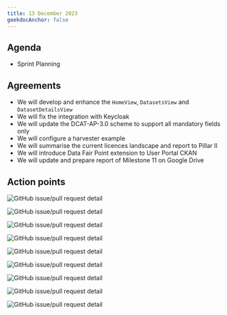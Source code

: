 ```yaml
---
title: 13 December 2023
geekdocAnchor: false
---
```


## Agenda
* Sprint Planning

## Agreements
* We will develop and enhance the `HomeView`, `DatasetsView` and `DatasetDetailsView`
* We will fix the integration with Keycloak
* We will update the DCAT-AP-3.0 scheme to support all mandatory fields only
* We will configure a harvester example
* We will summarise the current licences landscape and report to Pillar II
* We will introduce Data Fair Point extension to User Portal CKAN
* We will update and prepare report of Milestone 11 on Google Drive

## Action points
![GitHub issue/pull request detail](https://img.shields.io/github/issues/detail/state/GenomicDataInfrastructure/gdi-userportal-frontend/12?label=Extend%20home%20view)

![GitHub issue/pull request detail](https://img.shields.io/github/issues/detail/state/GenomicDataInfrastructure/gdi-userportal-frontend/11?label=Layout%20details%20page%20(%20showing%20fields%20correcly%20based%20on%20type))

![GitHub issue/pull request detail](https://img.shields.io/github/issues/detail/state/GenomicDataInfrastructure/gdi-userportal-frontend/10?label=Extend%20catalog%20with%20filters)

![GitHub issue/pull request detail](https://img.shields.io/github/issues/detail/state/GenomicDataInfrastructure/gdi-userportal-frontend/9?label=Extend%20catalog%20with%20sorting)

![GitHub issue/pull request detail](https://img.shields.io/github/issues/detail/state/GenomicDataInfrastructure/gdi-userportal-frontend/8?label=Extend%20frond%20end%20with%20Keycloak%20authentication)

![GitHub issue/pull request detail](https://img.shields.io/github/issues/detail/state/GenomicDataInfrastructure/gdi-userportal-frontend/2?label=GDI%20look%20%26%20feel)

![GitHub issue/pull request detail](https://img.shields.io/github/issues/detail/state/GenomicDataInfrastructure/gdi-userportal-ckan-docker/8?label=Configure%20Harvester)

![GitHub issue/pull request detail](https://img.shields.io/github/issues/detail/state/GenomicDataInfrastructure/gdi-userportal-ckan-docker/14?label=Replace%20ckanext-keycloak%20by%20ckanext-oauth2)

![GitHub issue/pull request detail](https://img.shields.io/github/issues/detail/state/GenomicDataInfrastructure/gdi-userportal-ckanext-gdi-userportal/11?label=Update%20the%20civity%20provided%20CKAN%20scheme%20for%20DCAT-AP%20to%20support%20%22mandatory%20fields%22%20from%20the%20dcat%20spec)
